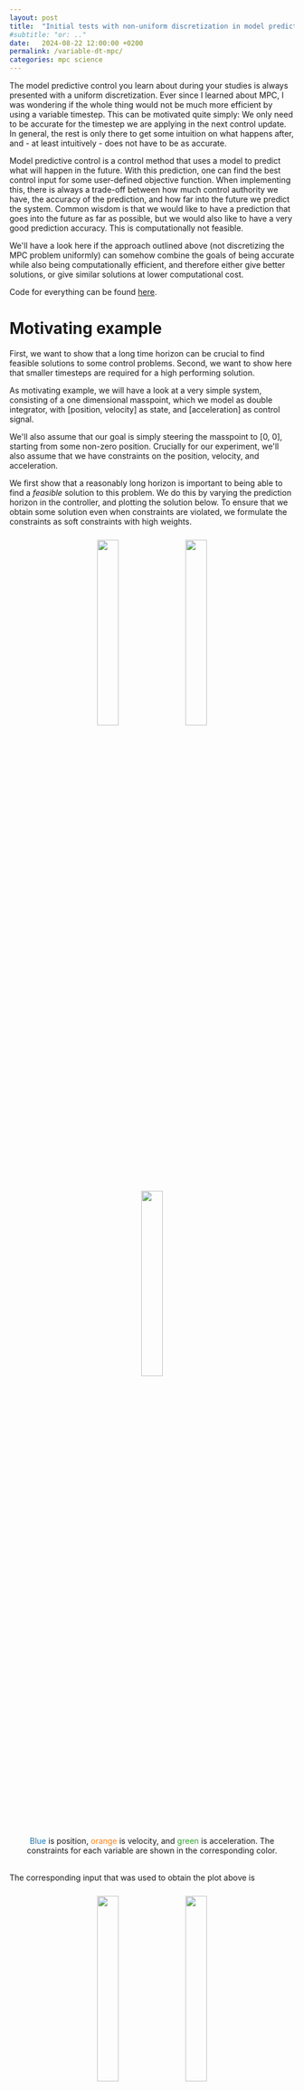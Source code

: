 ```yaml
---
layout: post
title:  "Initial tests with non-uniform discretization in model predictive control"
#subtitle: "or: .."
date:   2024-08-22 12:00:00 +0200
permalink: /variable-dt-mpc/
categories: mpc science
---
```


<p class="preface">
The model predictive control you learn about during your studies is always presented with a uniform discretization.
Ever since I learned about MPC, I was wondering if the whole thing would not be much more efficient by using a variable timestep.
This can be motivated quite simply: We only need to be accurate for the timestep we are applying in the next control update.
In general, the rest is only there to get some intuition on what happens after, and - at least intuitively - does not have to be as accurate.
</p>

Model predictive control is a control method that uses a model to predict what will happen in the future.
With this prediction, one can find the best control input for some user-defined objective function.
When implementing this, there is always a trade-off between how much control authority we have, the accuracy of the prediction, and how far into the future we predict the system.
Common wisdom is that we would like to have a prediction that goes into the future as far as possible, but we would also like to have a very good prediction accuracy.
This is computationally not feasible.

We'll have a look here if the approach outlined above (not discretizing the MPC problem uniformly) can somehow combine the goals of being accurate while also being computationally efficient, and therefore either give better solutions, or give similar solutions at lower computational cost.

Code for everything can be found [here](https://github.com/vhartman/nu-nmpc/tree/blog_version).

# Motivating example

First, we want to show that a long time horizon can be crucial to find feasible solutions to some control problems.
Second, we want to show here that smaller timesteps are required for a high performing solution.

As motivating example, we will have a look at a very simple system, consisting of a one dimensional masspoint, which we model as double integrator, with [position, velocity] as state, and [acceleration] as control signal.

We'll also assume that our goal is simply steering the masspoint to [0, 0], starting from some non-zero position.
Crucially for our experiment, we'll also assume that we have constraints on the position, velocity, and acceleration.

We first show that a reasonably long horizon is important to being able to find a _feasible_ solution to this problem.
We do this by varying the prediction horizon in the controller, and plotting the solution below.
To ensure that we obtain some solution even when constraints are violated, we formulate the constraints as soft constraints with high weights.

<div style="width: 90%;margin:auto; text-align: center;">
  <img src="{{ site.url }}/assets/nu_mpc/lin_sys_n_5.png" style="width:29%; padding: 10px">
  <img src="{{ site.url }}/assets/nu_mpc/lin_sys_n_10.png" style="width:29%; padding: 10px">
  <img src="{{ site.url }}/assets/nu_mpc/lin_sys_n_20.png" style="width:29%; padding: 10px">
  <figcaption><span style="color: #1f77b4;">Blue</span> is position, <span style="color: #ff7f0e;">orange</span> is velocity, and <span style="color: #2ca02c;">green</span> is acceleration. The constraints for each variable are shown in the corresponding color.</figcaption>
</div>
<br>

The corresponding input that was used to obtain the plot above is 

<div style="width: 90%;margin:auto; text-align: center;">
  <img src="{{ site.url }}/assets/nu_mpc/input_lin_sys_n_5.png" style="width:29%; padding: 10px">
  <img src="{{ site.url }}/assets/nu_mpc/input_lin_sys_n_10.png" style="width:29%; padding: 10px">
  <img src="{{ site.url }}/assets/nu_mpc/input_lin_sys_n_20.png" style="width:29%; padding: 10px">
</div>
<br>

It should be clearly visible that the shorter horizons violate the constraint more{% include sidenote.html text='I want to point out that the longer horizons also violate the constraint, mainly due to how I implement the soft constraint handling. With a higher penalty, this violation decreases more. The correct way to handle this would be via lagrange multipliers.'%}.
Intuitively, what happens here is that the short horizon leads to a prioritization of accelerating quickly, and only 'getting to know' about the constraint too late to slow down, thereby violating the constraint{% include sidenote.html text='To a certain extent, this could be alleviated with the "correct" final cost and final constraint, however, the final cost is hard to get "correct", and constraining the final set to a velocity from which we can safely stop makes the system too conservative.'%}.

For the second point, we now keep the prediction horizon the same for all runs, but we vary the size of the timestep that we use for the discretization, and plot the open loop cost below.
We do only alter the prediction discretization, we still call the controller at the same frequency.
Next to it, we plot the time it took the solver to find a solution for the MPC problem.

<div style="width: 90%;margin:auto; text-align: center;">
  <img src="{{ site.url }}/assets/nu_mpc/lin_sys_cost.png" style="width:46%; padding: 10px">
  <img src="{{ site.url }}/assets/nu_mpc/lin_sys_comp_time.png" style="width:46%; padding: 10px">
  <figcaption>Here, we have a prediction horizon of 0.8s, and therefore N=10 corresponds to dt=0.08s, N=20 to 0.04s, N=30 to 0.026s, and N=40 to 0.02s.</figcaption>
</div>
<br>

While in this case, we always find _a_ solution, the solution quality when using a finer discretization is clearly superior{% include sidenote.html text='While there is a clear difference, it is not as large as it is in other (more nonlinear) systems like a quadcopter.'%}, but we also have the problem of a much larger compute time that is required.

Then, as claimed in the intro, in an ideal world, we would like to have a combination of small timesteps, and long prediction horizon in order to obtain the best solution we can get.

# What are we going to do?
Instead of doing the normal MPC discretization strategy of 'every timestep is exactly the same' we'll vary the timesteps over the prediction horizon.
For now, we constrain ourself to a predetermined sequence of timesteps.

The standard MPC formulation looks roughly like this:

$$
\begin{align}
u^* = & \min_{x, u} j_N(x_N) + \sum_i^{N-1} j(x_i, u_i)\\
\text{s.t.} \ \ & x_0 = x(0)\\
&x_{t+i} = x_i + \Delta t f(x_i, u_i) \\
& x_i\in \mathcal{X},  u_i \in \mathcal{U}\\
& x_i\leq g(x_i, u_i)
\end{align}
$$

Here, $$j$$ is a possibly non-convex cost term, $$f$$ are the dynamics of the system we are interested in, $$\mathcal{X}, \mathcal{U}$$ are the domains of the state and the input respectively, and $$g$$ is a constraint function.
Compared to this more or less standard formulation, I want to have a look at

$$
\begin{align}
u^* = & \min_{x, u} j_N(x_N) + \sum_i^{N-1} \color{red}{\Delta t_i} j(x_i, u_i)\\
\text{s.t.} \ \ & x_0 = x(0)\\
&x_{t+i} = x_i + \color{red}{\Delta t_i} f(x_i, u_i) \\
& x_i\in \mathcal{X},  u_i \in \mathcal{U}\\
& x_i\leq g(x_i, u_i)
\end{align}
$$

which is virtually the same, except that there is the index $$i$$ on the timestep $$\Delta t$$, and the stage-cost is scaled by the magnitude of the timestep.

Of course, this variable timestepping approach could be implemented in any optimal control setting with a receding horizon such as vanilla MPC, dynamic programming approaches, or MPPI (model predictive path integral control){% include sidenote.html text='It is more questionable if this works well for MPPI, since we do not do traditional optimization here where the compute time scales with the number of decision variables. It could work well, as it still reduces the size of the decision space.'%}{% include sidenote.html text='It might even be advantageous in some settings of a trajectory optimization setting to not use completely uniform discretizations.'%}.

In this post, I will have a look at a MPC implementation with variable timesteps.
In the code, there is also an iLQR controller and an MPPI controller with variable timesteps, but I did not properly benchmark it.

#### Related work
I always assumed that something similar to what I had in mind here must already have been done _somewhere_, but maybe its just not the thing that the academic community is interested in?

In most of the open source MPC libraries I looked at (do mpc, matlab, adrl control toolbox), variable timestepping was also not an option. 
Acados was the only library that I found that has the option to use variable timesteps.

Recently, when reading something completely different, I found papers that follow a similar approach: 
- [STORM: An Integrated Framework for Fast Joint-Space Model-Predictive Control for Reactive Manipulation](https://proceedings.mlr.press/v164/bhardwaj22a/bhardwaj22a.pdf) which uses the approach for MPPI.
- [An integrated system for real-time Model Predictive Control of
humanoid robots](https://homes.cs.washington.edu/~todorov/papers/ErezHumanoids13.pdf) which mentions this approach at the very end of section III.
- [Distributing Collaborative Multi-Robot Planning with Gaussian Belief Propagation](https://arxiv.org/pdf/2203.11618.pdf) - there is a brief mention of 'increasing time-gaps between consecutive states', but this is never elaborated after, and not really visible in the video demonstration.

I am interested in how you should choose your timesteps, and what improvement you can expect _at a constant compute time_.
There is little discussion of that in any of those papers above, only the mention that "there is a design tradeoff", and that "small steps in the beginning, and large steps later" are better.

And while I completely believe that this strategy is the correct one, I would like to see some more experiments on it, get an intuition how much compute time can be saved, and check if this is really the best strategy.

There were two more papers that I could find that go in a similar direction, albeit going a step further: they are automatically adjusting the timestep-size to get a dense representation of the system at points where it matters, and a finer one where it does not:

- [A Variable-Sampling Time Model Predictive Control Algorithm for Improving Path-Tracking Performance of a Vehicle](https://www.mdpi.com/1424-8220/21/20/6845)
- [Variable Sampling MPC via Differentiable Time-Warping Function](https://arxiv.org/abs/2301.08397)

The objective in those papers seems to be an increased accuracy, not a decreased computational cost though, but I would not be surprised if this approach could also be used to obtain better performing controllers at a specific compute budget.

# Experiments

#### The problems
To test the variable timestepping approach, I will have a detailed look at two problems here{% include sidenote.html text='There are more systems (quadcopter, masspoint in N dimensions, double pendulum) in the code, and it is relatively straightforward to run them to produce the same plots as below.'%}:

- The inverted pendulum on a cart pole (_the_ classical control benchmark).
  The dynamics equations of the cart pole problem can be found [here](https://metr4202.uqcloud.net/tpl/t8-Week13-pendulum.pdf), and the state is four dimensional, and the input is scalar.
  The goal here is to swing the pendulum up, and stabilize it at the top (the unstable equilibrium).
  There are input and state constraints.
  A possible solution to the problem looks like this:
  <div style="width: 90%;margin:auto; text-align: center;">
    <img src="{{ site.url }}/assets/nu_mpc/cartpole_anim.gif" style="width:75%; padding: 10px">
  </div>

- Recovering a 2D quadcopter from an inverted position. The dynamics of this are again relatively standard, and can be found e.g. [here](https://cookierobotics.com/052/).
  A solution looks like this:
  <div style="width: 90%;margin:auto; text-align: center;">
    <img src="{{ site.url }}/assets/nu_mpc/quadcopter_animation.gif" style="width:75%; padding: 10px">
  <figcaption>The dot indicates the top of the quadrotor.</figcaption>
  </div>

#### Experiments

We are interested in figuring out if we can save time in our MPC controllers while keeping the performance approximately the same via variable timestepping.
Thus, what we test is an MPC controller with various numbers of timesteps $$N$$ with a non-uniform discretization, and plot the computation time and the quality (cost) of the solution.
We compare these non-uniform discretizations to a constant discretization with the same number of timesteps{% include sidenote.html text="Note that this leads to larger timesteps in the beginning directly, and would need to be dealt with specifically in some cases when deploying to a robot."%}.

What we would expect (hope to get) is something like a pareto optimality front, where the non-uniform discretization hopefully has the lowest cost at a given compute time, respectively has the lowest compute time at a given cost.
This would allow us to fairly seamlessly trade off computation time and solution quality.

**Discretization strategies**

In order to isolate the compute time (which we want to analyze) from other effects, we'll fix the prediction horizon length. 
In this first experiment, we'll test two different discretization strategies, namely a linearly incresing one, and a exponentially increasing one. That is, our timestep for the the linearly increasing approach is

$$
\Delta t_i = \Delta t_0 + \alpha i
$$

with $$\alpha$$ defined by the constraint $$T = \sum_i^N \Delta t_0 + \alpha i$$.
This equation can be solved for $$\alpha$$.
Similarly, we can define our timestep to be

$$
\Delta t_i = \Delta t_0 (1+\alpha)^i
$$

with a similar constraint as before, which can again be (this time iteratievely) solved for alpha.
Compared to these two discretization strategies, we have the uniform approach, where 

$$
\Delta t_i = \frac{T_{pred}}{N}
$$

#### What are we actually testing?
As mentioned above, we run{% include sidenote.html text="We'll run each experiment multiple times in order to ensure that we get sensible compute times, and not just one off results. We then plot the median compute time and cost in addition to the uncertainty."%} the controller{% include sidenote.html text="For all the gory details of the implementation, please have a look at the code."%} on a given system - for now without noise - and plot the open loop cost of the resulting trajectory against the computation time that the controller took.
Importantly, as compute time, we use the time that the solver took - that is, we ignore that more timesteps also need more time for linearization of the system dynamics.
Before running this experiment on the systems introduced above, we run the MPC controllers on the masspoint example that we used as motivation:

<div style="width: 90%;margin:auto; text-align: center;">
  <img src="{{ site.url }}/assets/nu_mpc/masspoint_cost_comp.png" style="width:46%; padding: 10px">
</div>

And as we hoped, we get a curve that results in better cost solutions at lower computation times.
This is however a relatively simple system, and the cost difference is relatively small for the specific cost matrices we chose.

Continuing with the cartpole system and the quadcopter looks like so:

<div style="width: 90%;margin:auto; text-align: center;">
  <img src="{{ site.url }}/assets/nu_mpc/cartpole_cost_comp.png" style="width:46%; padding: 10px">
  <img src="{{ site.url }}/assets/nu_mpc/quadcopter_cost_comp.png" style="width:46%; padding: 10px">
  <figcaption>Left is the cartpole system, right is the quadcopter.</figcaption>
</div>
<br>

In general, we clearly see what we hoped to see, and apparently get savings of up to 80% percent in computation time, while staying relatively close to the 'optimal' solution that we get with a fine constant time discretization.

One thing to point out here is that the unifom discretization fails for a low number of discretization points, while the non-uniform discretization still finds solutions even at very coarse discretizations.
In the cartpole experiment, we can also see a nice demonstration of the non-uniform discretization: Controllers with a lower compute time (~50% of the uniformly discretized) MPC controller still find a solution, and achieve a good cost.
Compared to that, all solutions with a cost >1000 do not find a solution, and do not manage to control the cart pole system to the unstable equilibrium at the top.

It does appear like there is a slight difference in choice of non-uniform discretization, namely the linear slightly outperforming the exponential approach.
However, the difference is small and might very well be noise.

#### A brief look at a more complex system
After these quantitative tests, I want to have a look at steering a racecar around a racetrack using model predictive contouring control ([MPCC](https://arxiv.org/abs/1711.07300)).

The dynamics of the racecar are taken from here, and are approximated by the bicycle model.
The state is 8 dimensional, and the input has two dimensions.
As MPCC introduces additional states and inputs, the resulting system is 10 dimensional, with three input states.

The racetrack - for now a simple figure 8 - also has boundaries that we will introduce by enforcing a maximum distance between the middle line and the center of the car.
The constraints are then velocity constraints, acceleration constraints, and the track constraints.
Possible solutions look like this:
  <div style="width: 90%;margin:auto; text-align: center;">
  <div style="width: 150%; margin-left: 50%; transform: translateX(-50%); text-align: center;">
    <img src="{{ site.url }}/assets/nu_mpc/amzracecar_animation_fig8_short_crop.gif" style="width:45%; padding: 10px">
    <img src="{{ site.url }}/assets/nu_mpc/amzracecar_animation_fig8_crop.gif" style="width:45%; padding: 10px">
  </div>
  <figcaption>On the left, we have a prediction horizon of T=0.5s, where on the right we have a horizon of T=1s.</figcaption>
<br>
</div>
Here, the grey line is the reference path, the black lines are the track constraints, the rectangle is the car, the blue line is the predicted path at that time-instant, the orange line is the path the car took, and the blue dot is the projection of the car onto the reference path.

As before, we fix the prediction horizon, so that the parameter to look at is the number of discretization timesteps.
In our case, the cost is the minimization of the laptimes while staying in the track limits, which we hope to achieve with the MPCC controller.

Of course, we could also vary the prediction horizon to see if a different combination of $$(N, T_{pred})$$ might yield better results than the one we are looking at here.
However, I decided that this is out of scope.
Additionally, I do believe that even if a different tuple $$(N, T_{pred})$$ would give better results for the uniform discretization, the non-uniform discretization should still yield better results overall.

Since we are not directly minimizing lap time using the MPCC controller, but rather the surrogate function 'maximize progress', only looking at the laptime as quality criterion can be misleading{% include sidenote.html text='In an ideal world, we would look directly at the cost we are actually trying to minimize for comparison, but I am too lazy to implement this for the MPCC controller.'%}.
Thus, we also take into account that different controllers might violate constraints at different rates, and plot both laptimes and contraint violations against the computation time.

<div style="width: 90%;margin:auto; text-align: center;">
  <img src="{{ site.url }}/assets/nu_mpc/amzracecar_laptimes_comp_fig8.png" style="width:46%; padding: 10px">
  <img src="{{ site.url }}/assets/nu_mpc/amzracecar_violations_comp_fig8.png" style="width:46%; padding: 10px">
</div>

Here, it is not as clear to me that the non-uniform discretization is overall better than the standard uniform discretization.
While the non-uniform discretization is better on not violating the constraints, the uniform discretization leads to lower laptimes.
These are clearly directly related, and it might be an interesting experiment to increase the penalties for the constraints (respectively implement them properly and see what happens).

Finally, we run the racecar on the same racetrack as in the original paper from [Alex Liniger](https://github.com/alexliniger/MPCC/tree/master):
<div style="width: 90%;margin:auto; text-align: center;">
  <div style="width: 150%; margin-left: 50%; transform: translateX(-50%); text-align: center;">
    <img src="{{ site.url }}/assets/nu_mpc/amzracecar_animation_race_short_crop.gif" style="width:45%; padding: 10px">
    <img src="{{ site.url }}/assets/nu_mpc/amzracecar_animation_race_crop.gif" style="width:45%; padding: 10px">
  </div>
  <figcaption>On the left, we have a prediction horizon of T=0.5s, where on the right we have a horizon of T=1s.</figcaption>
<br>
</div>

We again plot the same things as we did above for the racecar (with a prediction horizon of T=1s):

<div style="width: 90%;margin:auto; text-align: center;">
  <img src="{{ site.url }}/assets/nu_mpc/amzracecar_laptimes_comp_race.png" style="width:46%; padding: 10px">
  <img src="{{ site.url }}/assets/nu_mpc/amzracecar_violations_comp_race.png" style="width:46%; padding: 10px">
</div>

Interestingly, in this case, we see that the non-uniform discretization both leads to better laptimes, and a lower violation of the track constraints.

# Conclusion & Outlook
Looking at the results it is quite clear that one should not discretize the continuous control problem uniformly if one cares about performance.
I think the specific way to discretize is up for discussion, but the experiments show quite convincingly that a compareable solution quality can be obtained with much less computational cost when using a non-uniform discretization.

Further, the experiments suggest that there is a bigger advantage to use such a non-uniform discretization if the systems is operating at the boundary of the constraints, and needs to e.g. not exceed a positional constraint.
Here, a larger lookahead is required, which can either be enabled by a larger discretization timestep (and sacrifice performance by doing so) or via non-uniform discretization which seems to sacrifice less performance in the experiments I made here.

I think this can be partially explained by the fact that a longer discretization step can be seen as a lowpass filter on the control signal, thereby disallowing high frequency actions{% include sidenote.html text='This is an idea that I need to devote some more time to. Intuitively it feels right to say that a given discretization allows actions only below some frequency. There should be some connection between system performance and possible control frequency.'%}.
If we have a system that requires high frequency actions sometimes, this non-uniform discretization is helpful.

Of course this also means that since we only allow high frequency actions at the start of the prediction window, there must be some approach that outperforms ours if we need a high frequency action later in the prediction window.

#### Next steps
There are many things one could do here. First should probably be an implementation in C++ to see how the results and speedups hold up in a real implementation compared to the python versions I have here.
I have no reason to expect drastic differences, but you never know.

In addition, there are a few things that should be done to strengthen the analysis:
- Analyze different start states and ensure that the results hold up, and we did not only 'find' system-cost-state combinations that lend itself to the non-uniform discretization
- Look at the behaviour for 'more realistic' settings: Check how this approach handles disturbances, noise, and how this approach works when employed in an RTI scheme.
- Influence of the integrator that is used for discretization on the strategy. I found that with a simple euler integrator, large timesteps did not work well anymore (this means that sometimes the uniform controller works a bit better than in the plots above, and sometimes drastically worse. Roughly the same for the non-uniform discretization).
- Another metric for how good your controller is is how well the predicted path is being followed, i.e. answering the question 'are we actually at the state that we predicted $$x$$ seconds ago?' For a good controller, the prediction should closely align with where we actually end up. At least in the scenario with little noise.

Then, there are a variety of other things one should have a look at and analyze further. Amongst other things

- Conditioning the stepsize on something, possibly a reference trajectory, or the solution of the previous timestep
  - I do feel like it should be possible to figure out some approach to figure out where fine timesteps are required, and where we do not need a fine discretizaztion online in an RTI scheme.
  - Similarly, incorporating stepsize control from numerical integration in MPC like approaches might lead to a good stepsize-choice-policy.
- There is an open question how one could handle e.g. contacts that need to happen at a specific time, as for example in locomotion.
